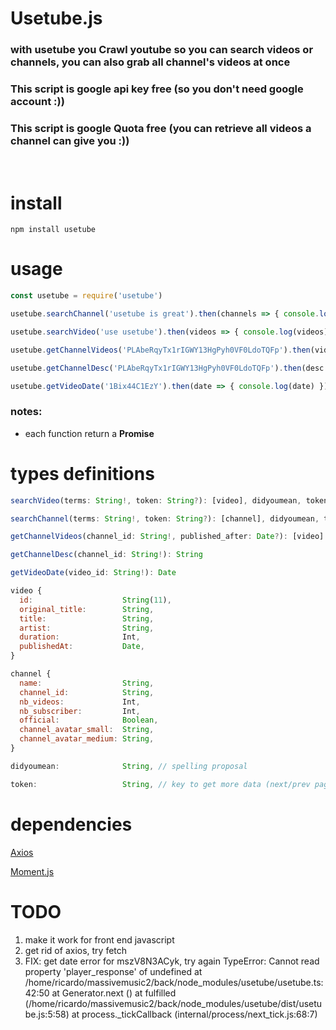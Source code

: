 # **Usetube.js**
### with usetube you Crawl youtube so you can **search videos** or **channels**, you can also **grab all channel's videos** at once

### This script is **google api key free** (so you don't need google account :))

### This script is **google Quota free** (you can retrieve all videos a channel can give you :))  
<br>

# install
```shell
npm install usetube
```

# usage

```js
const usetube = require('usetube')

usetube.searchChannel('usetube is great').then(channels => { console.log(channels) })

usetube.searchVideo('use usetube').then(videos => { console.log(videos) })

usetube.getChannelVideos('PLAbeRqyTx1rIGWY13HgPyh0VF0LdoTQFp').then(videos => { console.log(videos) })

usetube.getChannelDesc('PLAbeRqyTx1rIGWY13HgPyh0VF0LdoTQFp').then(desc => { console.log(desc) })

usetube.getVideoDate('1Bix44C1EzY').then(date => { console.log(date) })
```

### notes:
- each function return a **Promise**

# types definitions
```js
searchVideo(terms: String!, token: String?): [video], didyoumean, token

searchChannel(terms: String!, token: String?): [channel], didyoumean, token

getChannelVideos(channel_id: String!, published_after: Date?): [video]

getChannelDesc(channel_id: String!): String

getVideoDate(video_id: String!): Date
```

```js
video {
  id:                    String(11),
  original_title:        String,
  title:                 String,
  artist:                String,
  duration:              Int,
  publishedAt:           Date,
}
```
```js
channel {
  name:                  String,
  channel_id:            String,
  nb_videos:             Int,
  nb_subscriber:         Int,
  official:              Boolean,
  channel_avatar_small:  String,
  channel_avatar_medium: String,
}
```
```js
didyoumean:              String, // spelling proposal
```
```js
token:                   String, // key to get more data (next/prev page result)
```
# dependencies

[Axios](https://github.com/axios/axios)

[Moment.js](https://github.com/moment/moment/)

# TODO

1. make it work for front end javascript
2. get rid of axios, try fetch
3. FIX: get date error for mszV8N3ACyk, try again TypeError: Cannot read property 'player_response' of undefined
    at /home/ricardo/massivemusic2/back/node_modules/usetube/usetube.ts:42:50
    at Generator.next (<anonymous>)
    at fulfilled (/home/ricardo/massivemusic2/back/node_modules/usetube/dist/usetube.js:5:58)
    at process._tickCallback (internal/process/next_tick.js:68:7)